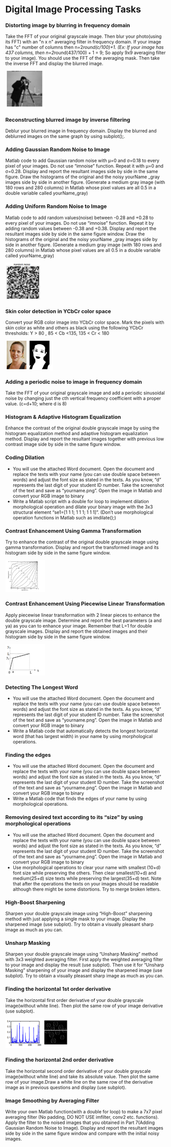 # Digital Image Processing Tasks

### Distorting image by blurring in frequency domain
Take the FFT of your original grayscale image. Then blur your photo(using its FFT) with an "n x n" averaging filter in frequency domain. If your image has "c" number of columns then
n=2*round(c/100)+1. (Ex: If your image has 437 columns, then n=2*round(437/100) + 1 = 9; 
So apply 9x9 averaging filter to your image). You should use the FFT of the averaging mask. Then take the inverse FFT and display
the blurred image.

<img src="https://github.com/iremozcann/Digital-Image-Processing/blob/main/Distorting image by blurring in frequency domain/blurring.png" alt="alt text" width="125">

### Reconstructing blurred image by inverse filtering
Deblur your blurred image in frequency domain. Display the blurred and deblurred images on the same graph by using subplot();. 

### Adding Gaussian Random Noise to Image
Matlab code to add Gaussian random noise with μ=0 and σ=0.18 to every pixel of your images. Do not use “imnoise” function. Repeat it with μ=0 and σ=0.28. Display and report
the resultant images side by side in the same figure. Draw the histograms of the original and the noisy yourName _gray images side by side in another figure.
(Generate a medium gray image (with 180 rows and 280 columns) in Matlab whose pixel values are all 0.5 in a double variable called yourName_gray)

### Adding Uniform Random Noise to Image
Matlab code to add random values(noise) between -0.28 and +0.28 to every pixel of your images. Do not use “imnoise” function. Repeat it by adding random values between -0.38 and +0.38. Display
and report the resultant images side by side in the same figure window. Draw the histograms of the original and the noisy yourName _gray images side by side in another figure.
(Generate a medium gray image (with 180 rows and 280 columns) in Matlab whose pixel values are all 0.5 in a double variable called yourName_gray)

<img src="https://github.com/iremozcann/Digital-Image-Processing/blob/main/Adding Uniform Random Noise to Image/randomnoise.png" alt="alt text" width="110">


### Skin color detection in YCbCr color space
Convert your RGB color image into YCbCr color space. Mark the pixels with skin color as white and others as black using the following YCbCr thresholds:
Y > 80 , 85 < Cb <135, 135 < Cr < 180

<img src="https://github.com/iremozcann/Digital-Image-Processing/blob/main/Skin color detection and Adding Periodic Noise/skincolor.png" alt="alt text" width="150">

### Adding a periodic noise to image in frequency domain 
Take the FFT of your original grayscale image and add a periodic sinusoidal noise by changing just the cth vertical frequency coefficient with a proper value. (c=d+10; where d is 8) 
### Histogram & Adaptive Histogram Equalization
Enhance the contrast of the original double grayscale image by using the histogram equalization method and adaptive histogram equalization method. Display and report the resultant images together with previous low contrast
image side by side in the same figure window. 

### Coding Dilation
- You will use the attached Word document. Open the document and replace the texts with your name (you can use double space between words) and adjust the font size as stated in the texts. As you know, “d”
represents the last digit of your student ID number. Take the screenshot of the text and save as “yourname.png”. Open the image in Matlab and convert your RGB image to binary
- Write a Matlab script with a double for loop to implement dilation morphological operation and dilate your binary image with the 3x3 structural element “se1=[1 1 1; 1 1 1; 1 1 1]”. (Don’t use morphological operation functions in Matlab such as imdilate();) 

### Contrast Enhancement Using Gamma Transformation
Try to enhance the contrast of the original double grayscale image using gamma transformation. Display and report the transformed image and its histogram side by side in the same figure window.

<img src="https://github.com/iremozcann/Digital-Image-Processing/blob/main/Contrast Enhancement Using Gamma Transformation/gamma.png" alt="alt text" width="125">

### Contrast Enhancement Using Piecewise Linear Transformation
Apply piecewise linear transformation with 2 linear pieces to enhance the double grayscale image. Determine and report the best parameters (a and ya) as you can to enhance your image. Remember that L=1 for double grayscale
images. Display and report the obtained images and their histogram side by side in the same figure window. 

<img src="https://github.com/iremozcann/Digital-Image-Processing/blob/main/Contrast Enhancement Using Piecewise Linear Transformation/Piecewise Linear Transformation.png" alt="alt text" width="125">

### Detecting The Longest Word
- You will use the attached Word document. Open the document and replace the texts with your name (you can use double space between words) and adjust the font size as stated in the texts. As you know, “d”
represents the last digit of your student ID number. Take the screenshot of the text and save as “yourname.png”. Open the image in Matlab and convert your RGB image to binary
- Write a Matlab code that automatically detects the longest horizontal word (that has largest width) in your name by using morphological operations.

### Finding the edges
- You will use the attached Word document. Open the document and replace the texts with your name (you can use double space between words) and adjust the font size as stated in the texts. As you know, “d”
represents the last digit of your student ID number. Take the screenshot of the text and save as “yourname.png”. Open the image in Matlab and convert your RGB image to binary
- Write a Matlab code that finds the edges of your name by using morphological operations.

### Removing desired text according to its “size” by using morphological operations
- You will use the attached Word document. Open the document and replace the texts with your name (you can use double space between words) and adjust the font size as stated in the texts. As you know, “d”
represents the last digit of your student ID number. Take the screenshot of the text and save as “yourname.png”. Open the image in Matlab and convert your RGB image to binary
- Use morphological operations to clear your name with smallest (10+d) font size while preserving the others. Then clear smallest(10+d) and medium(25+d) size texts while preserving the largest(35+d) text. Note that after the
operations the texts on your images should be readable although there might be some distortions. Try to merge broken letters.

### High-Boost Sharpening
Sharpen your double grayscale image using “High-Boost” sharpening method with just applying a single mask to your image. Display the sharpened image
(use subplot). Try to obtain a visually pleasant sharp image as much as you can.

### Unsharp Masking
Sharpen your double grayscale image using “Unsharp Masking” method with 3x3 weighted averaging filter. First apply the weighted averaging filter to your image and
display the result (use subplot). Then use it for “Unsharp Masking” sharpening of your image and display the sharpened image (use subplot). Try to obtain a visually pleasant sharp image as much
as you can. 

### Finding the horizontal 1st order derivative
Take the horizontal first order derivative of your double grayscale image(without white line). Then plot the same row of your image derivative (use subplot).

<img src="https://github.com/iremozcann/Digital-Image-Processing/blob/main/Finding the horizontal 1st order derivative/firsthorizontal.png" alt="alt text" width="200">

### Finding the horizontal 2nd order derivative
Take the horizontal second order derivative of your double grayscale image(without white line) and take its absolute value. Then plot the same row of your image.Draw a white line on the same row of the
derivative image as in previous questions and display (use subplot). 

### Image Smoothing by Averaging Filter
Write your own Matlab function(with a double for loop) to make a 7x7 pixel averaging filter (No padding, DO NOT USE imfilter, conv2 etc. functions).
Apply the filter to the noised images that you obtained in Part 7(Adding Gaussian Random Noise to Image). Display and report the resultant images side by side in the same figure window and compare with the initial noisy images. 





